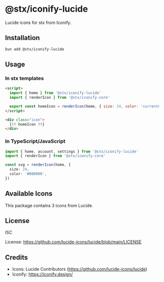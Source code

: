 # @stx/iconify-lucide

Lucide icons for stx from Iconify.

## Installation

```bash
bun add @stx/iconify-lucide
```

## Usage

### In stx templates

```html
<script>
  import { home } from '@stx/iconify-lucide'
  import { renderIcon } from '@stx/iconify-core'

  export const homeIcon = renderIcon(home, { size: 24, color: 'currentColor' })
</script>

<div class="icon">
  {!! homeIcon !!}
</div>
```

### In TypeScript/JavaScript

```typescript
import { home, account, settings } from '@stx/iconify-lucide'
import { renderIcon } from '@stx/iconify-core'

const svg = renderIcon(home, {
  size: 24,
  color: '#000000',
})
```

## Available Icons

This package contains 3 icons from Lucide.

## License

ISC

License: https://github.com/lucide-icons/lucide/blob/main/LICENSE

## Credits

- Icons: Lucide Contributors (https://github.com/lucide-icons/lucide)
- Iconify: https://iconify.design/

